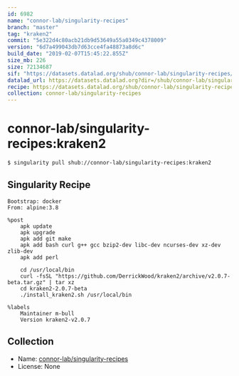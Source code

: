 ```yaml
---
id: 6982
name: "connor-lab/singularity-recipes"
branch: "master"
tag: "kraken2"
commit: "5e322d4c80acb21db9d53649a55a0349c4378009"
version: "6d7a499043db7d63cce4fa48873a8d6c"
build_date: "2019-02-07T15:45:22.855Z"
size_mb: 226
size: 72134687
sif: "https://datasets.datalad.org/shub/connor-lab/singularity-recipes/kraken2/2019-02-07-5e322d4c-6d7a4990/6d7a499043db7d63cce4fa48873a8d6c.simg"
datalad_url: https://datasets.datalad.org?dir=/shub/connor-lab/singularity-recipes/kraken2/2019-02-07-5e322d4c-6d7a4990/
recipe: https://datasets.datalad.org/shub/connor-lab/singularity-recipes/kraken2/2019-02-07-5e322d4c-6d7a4990/Singularity
collection: connor-lab/singularity-recipes
---
```


# connor-lab/singularity-recipes:kraken2

```bash
$ singularity pull shub://connor-lab/singularity-recipes:kraken2
```

## Singularity Recipe

```singularity
Bootstrap: docker
From: alpine:3.8

%post
    apk update
    apk upgrade
    apk add git make
    apk add bash curl g++ gcc bzip2-dev libc-dev ncurses-dev xz-dev zlib-dev
    apk add perl

    cd /usr/local/bin
    curl -fsSL "https://github.com/DerrickWood/kraken2/archive/v2.0.7-beta.tar.gz" | tar xz
    cd kraken2-2.0.7-beta
    ./install_kraken2.sh /usr/local/bin

%labels
    Maintainer m-bull
    Version kraken2-v2.0.7
```

## Collection

 - Name: [connor-lab/singularity-recipes](https://github.com/connor-lab/singularity-recipes)
 - License: None

